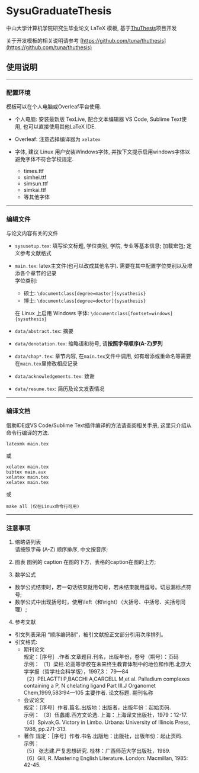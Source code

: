 # SysuGraduateThesis

中山大学计算机学院研究生毕业论文 LaTeX 模板, 基于[ThuThesis](https://github.com/tuna/thuthesis)项目开发

关于开发模板的相关说明请参考 [https://github.com/tuna/thuthesis](https://github.com/tuna/thuthesis)

## 使用说明  
---
### 配置环境

模板可以在个人电脑或Overleaf平台使用.

- 个人电脑: 安装最新版 TexLive, 配合文本编辑器 VS Code, Sublime Text使用, 也可以直接使用其他LaTeX IDE.  
- Overleaf: 注意选择编译器为 `xelatex`  

- 字体, 建议 Linux 用户安装Windows字体, 并按下文提示启用windows字体以避免字体不符合学校规定.
    - times.ttf  
    - simhei.ttf  
    - simsun.ttf
    - simkai.ttf
    - 等其他字体

---
### 编辑文件  

与论文内容有关的文件

- `sysusetup.tex`: 填写论文标题, 学位类别, 学院, 专业等基本信息; 加载宏包; 定义参考文献格式  
- `main.tex`: latex主文件(也可以改成其他名字). 需要在其中配置学位类别以及增添各个章节的记录  
    学位类别:  
    - 硕士: `\documentclass[degree=master]{sysuthesis}`
    - 博士: `\documentclass[degree=doctor]{sysuthesis}`  

    在 Linux 上启用 Windows 字体: `\documentclass[fontset=windows]{sysuthesis}`
- `data/abstract.tex`: 摘要  
- `data/denotation.tex`: 缩略语和符号, 请**按照字母顺序(A-Z)罗列**  
- `data/chap*.tex`: 章节内容, 在`main.tex`文件中调用, 如有增添或重命名等需要在`main.tex`里修改相应记录  
- `data/acknowledgements.tex`: 致谢  
- `data/resume.tex`: 简历及论文发表情况  

---
### 编译文档  
借助IDE或VS Code/Sublime Text插件编译的方法请查阅相关手册, 这里只介绍从命令行编译的方法.

```
latexmk main.tex
```
或
```
xelatex main.tex
bibtex main.aux
xelatex main.tex
xelatex main.tex
```
或
```
make all (仅在Linux命令行可用)
```
---
### 注意事项  

1. 缩略语列表  
请按照字母 (A-Z) 顺序排序, 中文按音序;

2. 图表
图例的 caption 在图的下方，表格的caption在图的上方;

3. 数学公式
- 数学公式结束时，若一句话结束就用句号，若未结束就用逗号。切忌漏标点符号;
- 数学公式中出现括号时，使用\left（和\right）（大括号、中括号、尖括号同理）;

4. 参考文献  
- 引文列表采用 “顺序编码制”，被引文献按正文部分引用次序排列。
- 引文格式:  
    - 期刊论文  
    规定：［序号］.作者.文章题目.刊名，出版年份，卷号（期号）：页码  
    示例： 
    〔1〕梁柱.论高等学校在未来终生教育体制中的地位和作用.北京大学学报（哲学社会科学版），1997,3： 79—84  
    〔2〕PELAGTTI P,BACCHI A,CARCELL M,et al. Palladium complexes containing a P, N chelating ligand Part Ⅲ.J Organomet Chem,1999,583:94—105
    主要作者. 论文标题. 期刊名称
    - 会议论文  
    规定：［序号］作者.篇名.出版地：出版者，出版年份：起始页码.  
    示例： 
    〔3〕伍蠡甫.西方文论选. 上海：上海译文出版社，1979：12-17.  
    〔4〕Spivak,G. Victory in Limbo. Urbana: University of Illinois Press, 1988, pp.271-313.  
    - 著作
    规定：［序号］作者.书名.出版地：出版社，出版年份：起止页码.  
    示例：  
    〔5〕 张志建.严复思想研究. 桂林：广西师范大学出版社，1989.  
    〔6〕Gill, R. Mastering English Literature. London: Macmillan, 1985: 42-45.  
